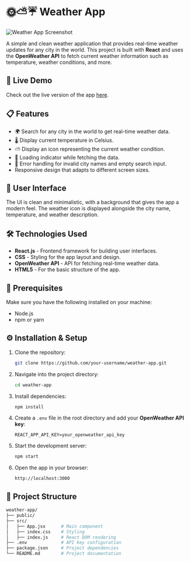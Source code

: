 # 🌞⛅☔ Weather App

![Weather App Screenshot](![image](https://github.com/user-attachments/assets/9963678f-b79a-487a-ab8f-9d074615ee5b)
)

A simple and clean weather application that provides real-time weather updates for any city in the world. This project is built with **React** and uses the **OpenWeather API** to fetch current weather information such as temperature, weather conditions, and more.

## 🚀 Live Demo
Check out the live version of the app [here](https://your-demo-link-here.com).

## 📋 Features

- 🌍 Search for any city in the world to get real-time weather data.
- 🌡️ Display current temperature in Celsius.
- ⛅ Display an icon representing the current weather condition.
- 🔄 Loading indicator while fetching the data.
- 🚫 Error handling for invalid city names and empty search input.
- Responsive design that adapts to different screen sizes.

## 🎨 User Interface

The UI is clean and minimalistic, with a background that gives the app a modern feel. The weather icon is displayed alongside the city name, temperature, and weather description.

## 🛠️ Technologies Used

- **React.js** - Frontend framework for building user interfaces.
- **CSS** - Styling for the app layout and design.
- **OpenWeather API** - API for fetching real-time weather data.
- **HTML5** - For the basic structure of the app.

## 📝 Prerequisites

Make sure you have the following installed on your machine:

- Node.js
- npm or yarn

## ⚙️ Installation & Setup

1. Clone the repository:

    ```bash
    git clone https://github.com/your-username/weather-app.git
    ```

2. Navigate into the project directory:

    ```bash
    cd weather-app
    ```

3. Install dependencies:

    ```bash
    npm install
    ```

4. Create a `.env` file in the root directory and add your **OpenWeather API key**:

    ```env
    REACT_APP_API_KEY=your_openweather_api_key
    ```

5. Start the development server:

    ```bash
    npm start
    ```

6. Open the app in your browser:

    ```
    http://localhost:3000
    ```

## 📂 Project Structure

```bash
weather-app/
├── public/
├── src/
│   ├── App.jsx      # Main component
│   ├── index.css    # Styling
│   ├── index.js     # React DOM rendering
├── .env             # API key configuration
├── package.json     # Project dependencies
└── README.md        # Project documentation
